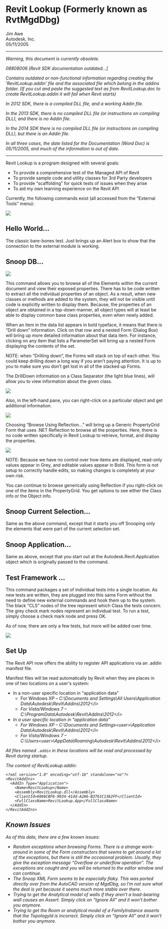 # Revit Lookup (Formerly known as RvtMgdDbg)

Jim Awe
<br/>Autodesk, Inc.
<br/>05/11/2005

<hr/>
<i>

Warning, this document is currently obsolete.

08808006 [Revit SDK documentation outdated...]

Contains outdated or non-functional information regarding creating the 'RevitLookup.addin' file and the associated file which belong in the addins folder. (If you cut and paste the suggested text as from RevitLookup.doc to create RevitLookup.addin it will fail when Revit starts)

In 2012 SDK, there is a compiled DLL file, and a working Addin file.

In the 2013 SDK, there is no compiled DLL file (or instructions on compiling DLL), and there is no Addin file.

In the 2014 SDK there is no compiled DLL file (or instructions on compiling DLL), but there is an Addin file.

In all three cases, the date listed for the Documentation (Word Doc) is 05/11/2005, and much of the information is out of date.

</i>
<hr/>

Revit Lookup is a program designed with several goals:

- To provide a comprehensive test of the Managed API of Revit
- To provide sample code and utility classes for 3rd Party developers
- To provide “scaffolding” for quick tests of issues when they arise
- To aid my own learning experience on the Revit API

Currently, the following commands exist (all accessed from the “External Tools” menu):

<img src="img/ja_1.png"/>

## Hello World...

The classic bare-bones test.  Just brings up an Alert box to show that the connection to the external module is working.

## Snoop DB...

<img src="img/ja_2.png"/>

This command allows you to browse all of the Elements within the current document and view their exposed properties.  There has to be code written to extract all the individual properties of an object.  As a result, when new classes or methods are added to the system, they will not be visible until code is explicitly written to display them.  Because, the properties of an object are obtained in a top-down manner, all object types will at least be able to display common base class properties, even when newly added.

When an item in the data list appears in bold typeface, it means that there is “Drill down” information.  Click on that row and a nested Form (Dialog Box) will bring up more detailed information about that data item.  For instance, clicking on any item that lists a ParameterSet will bring up a nested Form displaying the contents of the set.

NOTE: when “Drilling down”, the Forms will stack on top of each other.  You could keep drilling down a long way if you aren’t paying attention.  It is up to you to make sure you don’t get lost in all of the stacked up Forms.

The DrillDown information on a Class Separator (the light blue lines), will allow you to view information about the given class.

<img src="img/ja_3.png"/>

Also, in the left-hand pane, you can right-click on a particular object and get additional information.

<img src="img/ja_4.png"/>

Choosing “Browse Using Reflection...” will bring up a Generic PropertyGrid Form that uses .NET Reflection to browse all the properties.  Here, there is no code written specifically in Revit Lookup to retrieve, format, and display the properties.

<img src="img/ja_5.png"/>

NOTE: Because we have no control over how items are displayed, read-only values appear in Grey, and editable values appear in Bold.  This form is not setup to correctly handle edits, so making changes is completely at your own risk.

You can continue to browse generically using Reflection if you right-click on one of the items in the PropertyGrid.  You get options to see either the Class info or the Object info.

## Snoop Current Selection...

Same as the above command, except that it starts you off Snooping only the elements that were part of the current selection set.

## Snoop Application...

Same as above, except that you start out at the Autodesk.Revit.Application object which is originally passed to the command.

## Test Framework ...

This command packages a set of individual tests into a single location.  As new tests are written, they are plugged into this same Form without the need to define new external commands and hook them up to the system.  The black “CLS” nodes of the tree represent which Class the tests concern.  The grey check mark nodes represent an individual test.  To run a test, simply choose a check mark node and press OK.

As of now, there are only a few tests, but more will be added over time.

<img src="img/ja_6.png"/>

## Set Up

The Revit API now offers the ability to register API applications via an .addin manifest file.

Manifest files will be read automatically by Revit when they are places in one of two locations on a user's system:

- In a non-user specific location in "application data"
    - For Windows XP &ndash; <i>C:\Documents and Settings\All Users\Application Data\Autodesk\Revit\Addins\2012\</i>
    - For Vista/Windows 7 &ndash; <i>C:\ProgramData\Autodesk\Revit\Addins\2012\</i>
- In a user specific location in "application data"
    - For Windows XP &ndash; <i>C:\Documents and Settings\<user>\Application Data\Autodesk\Revit\Addins\2012\</i>
    - For Vista/Windows 7 &ndash; <i>C:\Users\<user>\AppData\Roaming\Autodesk\Revit\Addins\2012\</i>

All files named `.addin` in these locations will be read and processed by Revit during startup.

The content of RevitLookup.addin:

```
<?xml version="1.0" encoding="utf-16" standalone="no"?>
<RevitAddIns>
  <AddIn Type="Application">
    <Name>RevitLookup</Name>
    <Assembly>RevitLookup.dll</Assembly>
    <ClientId>6066CBF6-9034-41dd-A2A6-B3761C1362FF</ClientId>
    <FullClassName>RevitLookup.App</FullClassName>
  </AddIn>
</RevitAddIns>
```

## Known Issues

As of this date, there are a few known issues:

- Random exceptions when browsing Forms.  There is a strange work-around in some of the Form constructors that seems to get around a lot of the exceptions, but there is still the occasional problem.  Usually, they give the exception message “Overflow or underflow operation”.  The exceptions are caught and you will be returned to the editor window and can continue.
- The Snoop XML Form seems to be especially flaky.  This was ported directly over from the AutoCAD version of MgdDbg, so I’m not sure what the deal is yet because it seems much more stable over there.
- Trying to get the Analytical model of walls if they aren’t a load-bearing wall causes an Assert.  Simply click on “Ignore All” and it won’t bother you anymore.
- Trying to get the Room or analytical model of a FamilyInstance asserts that the TopologyId is incorrect.  Simply click on “Ignore All” and it won’t bother you anymore. 
